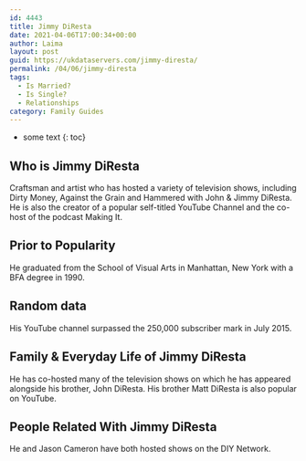 ```yaml
---
id: 4443
title: Jimmy DiResta
date: 2021-04-06T17:00:34+00:00
author: Laima
layout: post
guid: https://ukdataservers.com/jimmy-diresta/
permalink: /04/06/jimmy-diresta
tags:
  - Is Married?
  - Is Single?
  - Relationships
category: Family Guides
---
```


* some text
{: toc}


## Who is Jimmy DiResta
                  
                  
                  
Craftsman and artist who has hosted a variety of television shows, including Dirty Money, Against the Grain and Hammered with John & Jimmy DiResta. He is also the creator of a popular self-titled YouTube Channel and the co-host of the podcast Making It.
                  
              
            
              
            
                
                
                
## Prior to Popularity
                  
                  
                  
He graduated from the School of Visual Arts in Manhattan, New York with a BFA degree in 1990.
                  
              
            
              
            
                
                
                
## Random data
                  
                  
                  
His YouTube channel surpassed the 250,000 subscriber mark in July 2015.
                  
              
            
              
            
                
                
                
## Family & Everyday Life of Jimmy DiResta
                  
                  
                  
He has co-hosted many of the television shows on which he has appeared alongside his brother, John DiResta. His brother Matt DiResta is also popular on YouTube.
                  
              
            
              
            
                
                
                
## People Related With Jimmy DiResta
                  
                  
                  
He and Jason Cameron have both hosted shows on the DIY Network.
                  
              
            
              
            
                
              
            
              
              
            
            
              
            
          
          
          
